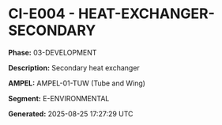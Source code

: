 # CI-E004 - HEAT-EXCHANGER-SECONDARY

**Phase:** 03-DEVELOPMENT

**Description:** Secondary heat exchanger

**AMPEL:** AMPEL-01-TUW (Tube and Wing)

**Segment:** E-ENVIRONMENTAL

**Generated:** 2025-08-25 17:27:29 UTC
